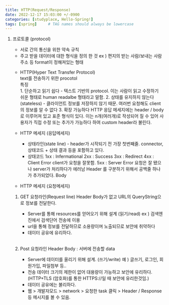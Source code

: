 ```yaml
---
title: HTTP(Request/Response)
date: 2022-12-17 15:03:00 +/-0900
categories: [studyplace, Hello-Spring!]
tags: [spring]     # TAG names should always be lowercase
---
```



1. 프로토콜 (protocol)
    - 서로 간의 통신을 위한 약속 규칙
    - 주고 받을 데이터에 대한 형식을 정의 한 것
    ex ) 편지의 받는 사람/보내는 사람 주소 등 format이 정해져있는 형태
    
    + HTTP(Hyper Text Transfer Protocol)<br>
         text를 전송하기 위한 procotol<br>
         특징 <br>
            1. 단순하고 읽기 쉽다 - 텍스트 기반의 protocol. 이는 사람이 읽고 수정하기 쉬운 형태로 human readalbe 형태라고 말함.
            2. 상태를 유지하지 않는다(stateless) - 클라이언트 정보를 저장하지 않기 때문. 여러번 요청해도 client의 정보를 알 수 없다
            3. 확장 가능하다 
            HTTP 응답 메세지에는 header / body로 이루어져 있고 표준 형식이 있다. 
            이는 n개(여러개)로 작성되어 질 수 있어 사용자가 직접 수정 또는 추가가 가능하다 하여 custom header라 불린다.
                
    + HTTP 메세지 (응답메세지)
        - 상태라인(state line) - header가 시작되기 전 가장 첫번째줄. connector, 상태코드 + 상태 결과 등을 포함하고 있다.
        - 상태코드 
            1xx :   Infermational
            2xx :   Success
            3xx :   Redirect
            4xx :   Client Error
                        client가 요청을 잘못함.
            5xx :   Server Error
                    요청은 잘 됐으나 server가 처리하다가 에러남
            Header 를 구분하기 위해서 공백줄 하나가 추가되었다.
            Body
            



    + HTTP 메세지 (요청메세지)
    1. GET
        요청라인(Request line)
        Header
        Body가 없고 URL의 QueryString으로 정보를 전달한다.<br>
        
        - Server를 통해 resources를 얻어오기 위해 설계 (읽기/read) ex ) 검색엔진에서 검색단어 전송에 이용 
        - url을 통해 정보를 전달하므로 소용량이며 노출되므로 보안에 취약하다     
        - 데이터 공유에 유리하다.
        <br>    
    2. Post
        요청라인
        Header
        Body  : 서버에 전송할 data<br>
        
        - Server에 데이터를 올리기 위해 설계. (쓰기/write) 
        예 ) 글쓰기, 로그인, 회원가입, 파일첨부 등..
        - 전송 데이터 크기의 제한이 없어 대용량이 가능하고 보안에 유리하다. (HTTP+TLS (암호화)를 통한 HTTPS://일 때 보안에 유리한것임.)
        - 데이터 공유에는 불리하다.
        - 웹 > 개발자모드 > network > 요청한 task  클릭 > Header / Response 등 메시지를 볼 수 있음.